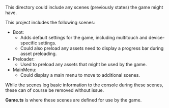 This directory could include any scenes (previously states) the game might have.

This project includes the following scenes:

- Boot:
	- Adds default settings for the game, including multitouch and device-specific settings.
	- Could also preload any assets need to display a progress bar during asset preloading.
- Preloader:
	- Used to preload any assets that might be used by the game.
- MainMenu:
	- Could display a main menu to move to additional scenes.

While the scenes log basic information to the console during these scenes, these can of course be removed without issue.

**Game.ts** is where these scenes are defined for use by the game.
